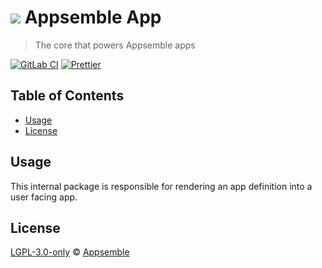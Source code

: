 # ![](https://gitlab.com/appsemble/appsemble/-/raw/0.35.10/config/assets/logo.svg) Appsemble App

> The core that powers Appsemble apps

[![GitLab CI](https://gitlab.com/appsemble/appsemble/badges/0.35.10/pipeline.svg)](https://gitlab.com/appsemble/appsemble/-/releases/0.35.10)
[![Prettier](https://img.shields.io/badge/code_style-prettier-ff69b4.svg)](https://prettier.io)

## Table of Contents

- [Usage](#usage)
- [License](#license)

## Usage

This internal package is responsible for rendering an app definition into a user facing app.

## License

[LGPL-3.0-only](https://gitlab.com/appsemble/appsemble/-/blob/0.35.10/LICENSE.md) ©
[Appsemble](https://appsemble.com)

